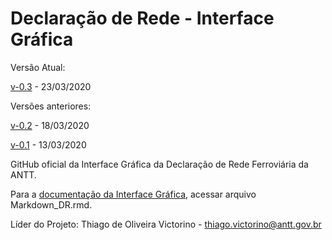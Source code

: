 # Declaração de Rede - Interface Gráfica

Versão Atual:

[v-0.3](https://declaracaoderedev032.imfast.io/DR_Interface_Grafica.html) - 23/03/2020

Versões anteriores:

[v-0.2](https://declaracaoderedev02.imfast.io/DR_Interface_Grafica.html) - 18/03/2020

[v-0.1](https://declaracaoderedev01.imfast.io/DR_Interface_Grafica.html) - 13/03/2020

GitHub oficial da Interface Gráfica da Declaração de Rede Ferroviária da ANTT.

Para a [documentação da Interface Gráfica](https://declaracaoderedev02.imfast.io/Markdown_DR.html), acessar arquivo Markdown_DR.rmd.

Líder do Projeto: Thiago de Oliveira Victorino - thiago.victorino@antt.gov.br
